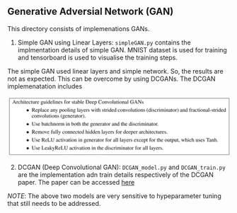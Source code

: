 ## Generative Adversial Network (GAN)

This directory consists of implemenations GANs. 

1. Simple GAN using Linear Layers: ```simpleGAN.py``` contains the implmentation details of simple GAN. MNIST dataset is used for training and tensorboard is used to visualise the training steps.

The simple GAN used linear layers and simple network. So, the results are not as expected. This can be overcome by using DCGANs. The DCGAN implemenatation includes

![DCGAN](./images/DCGANfeatures.png)

2. DCGAN (Deep Convolutional GAN): ```DCGAN_model.py``` and ```DCGAN_train.py``` are the implementation adn train details respectively of the DCGAN paper. The paper can be accessed [here](https://arxiv.org/abs/1511.06434)

*NOTE*: The above two models are very sensitive to hypeparameter tuning that still needs to be addressed.